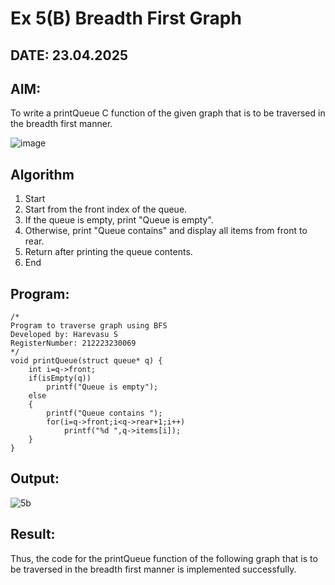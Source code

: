 # Ex 5(B) Breadth First Graph
## DATE: 23.04.2025
## AIM:
To write a printQueue C function of the given graph that is to be traversed in the breadth first manner.

![image](https://github.com/user-attachments/assets/f483f48c-6af0-4027-a993-01c108a50933)

## Algorithm
1. Start
2. Start from the front index of the queue.
3. If the queue is empty, print "Queue is empty".
4. Otherwise, print "Queue contains" and display all items from front to rear.
5. Return after printing the queue contents.
6. End  

## Program:
```
/*
Program to traverse graph using BFS
Developed by: Harevasu S
RegisterNumber: 212223230069
*/
void printQueue(struct queue* q) { 
    int i=q->front;
    if(isEmpty(q))
        printf("Queue is empty");
    else
    {
        printf("Queue contains ");
        for(i=q->front;i<q->rear+1;i++)
            printf("%d ",q->items[i]);
    }
}
```

## Output:
![5b](https://github.com/user-attachments/assets/6ef0cc3d-b8bc-4fb3-8fa4-ccacb1dbf627)

## Result:
Thus, the code for the printQueue function of the following graph that is to be traversed in the breadth first manner is implemented successfully.
